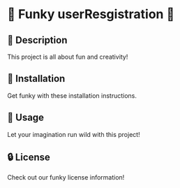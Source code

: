 
# 🎉 Funky userResgistration 🎉

## 🎨 Description
This project is all about fun and creativity!

## 🚀 Installation
Get funky with these installation instructions.

## 📖 Usage
Let your imagination run wild with this project!

## 🔒 License
Check out our funky license information!
